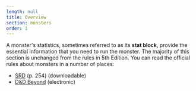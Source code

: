 ```yaml
---
length: null
title: Overview
section: monsters
order: 1
---
```

A monster's statistics, sometimes referred to as its __stat block__, provide the essential information that you need to run
the monster. The majority of this section is unchanged from the rules in 5th Edition. You can read the official rules
about monsters in a number of places:

- [SRD](https://media.wizards.com/2016/downloads/DND/PlayerBasicRulesV03.pdf) (p. 254) (downloadable)
- [D&D Beyond](https://www.dndbeyond.com/compendium/rules/basic-rules/monsters#Monsters) (electronic)
